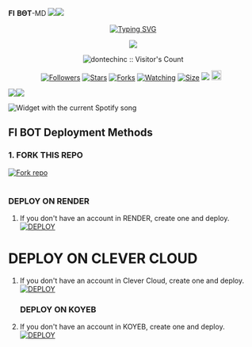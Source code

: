 𝐅𝚰 𝚩𝚯𝚻-MD 
   <a><img src='https://i.imgur.com/LyHic3i.gif'/></a><a><img src='https://i.imgur.com/LyHic3i.gif'/></a>
<p align="center">
<p align="center">
  <a href="https://git.io/typing-svg"><img src="https://readme-typing-svg.demolab.com?font=EB+Garamond&weight=800&size=28&duration=4000&pause=1000&random=false&width=435&lines=+•★⃝ FI_+BOT-+MD★⃝•;MULTI-DEVICE+WHATSAPP+BOT;DEVELOPED+BY+DON+TECH INC;RELEASED+DATE+30%2F10%2F2024." alt="Typing SVG" /></a>
 </p>
<p align="center">
<img src="https://telegra.ph/file/ca3524b5910d72a0844b7.jpg"/> 
<p align="center"><img src="https://profile-counter.glitch.me/{dontechinc}/count.svg" alt="dontechinc :: Visitor's Count" /></p>
<p align="center">
<a href="https://github.com/dontechinc/followers"><img title="Followers" src="https://img.shields.io/github/followers/dontechinc?color=red&style=flat-square"></a>
<a href="https://github.com/dontechinc/FI-BOT-MD/stargazers/"><img title="Stars" src="https://img.shields.io/github/stars/dontechinc/FI-BOT-MD?color=blue&style=flat-square"></a>
<a href="https://github.com/dontechinc/FI-BOT-MD/network/members"><img title="Forks" src="https://img.shields.io/github/forks/dontechinc/FI-BOT-MD?color=red&style=flat-square"></a>
<a href="https://github.com/dontechinc/FI-BOT-MD/watchers"><img title="Watching" src="https://img.shields.io/github/watchers/https://github.com/dontechinc/FI-BOT-MD?label=Watchers&color=blue&style=flat-square"></a>
<a href="https://github.com/dontechinc/FI-BOT-MD/"><img title="Size" src="https://img.shields.io/github/repo-siz.ehttps://github.com/dontechinc/FI-BOT-MD?style=flat-square&color=green"></a>
<a href="https://hits.seeyoufarm.com"><img src="https://hits.seeyoufarm.com/api/count/incr/badge.svg?url=https%3A%2F%2Fgithub.com%2dontechinc%2FI-BOT-M&count_bg=%2379C83D&title_bg=%23555555&icon=probot.svg&icon_color=%2300FF6D&title=hits&edge_flat=false"/></a>
<a href="https://github.com/dontechinc/FI-BOT-MD/graphs/commit-activity"><img height="20" src="https://img.shields.io/badge/Maintained%3F-yes-green.svg"></a>&nbsp;&nbsp;
</p>
<p align='center'>
    </p>
<a><img src='https://i.imgur.com/LyHic3i.gif'/></a><a><img src='https://i.imgur.com/LyHic3i.gif'/></a>
<p align="center


<div align="center">
  <img src="https://spogit.vercel.app/api?theme=dark&rainbow=true&scan=true" alt="Widget with the current Spotify song"  />
</div>




## FI BOT Deployment Methods

### 1. FORK THIS REPO

<a href='https://github.com/dontechinc/FI-BOT-UGANDA-/fork' target="_blank"><img alt='Fork repo' src='https://img.shields.io/badge/Fork This Repo-black?style=for-the-badge&logo=git&logoColor=white'/></a>

#

### DEPLOY ON RENDER

1. If you don't have an account in RENDER, create one and deploy.
    <br>
    <a href='https://dashboard.render.com/select-repo?type=web' target="_blank"><img alt='DEPLOY' src='https://img.shields.io/badge/-DEPLOY-black?style=for-the-badge&logo=render&logoColor=white'/></a>

# DEPLOY ON CLEVER CLOUD

1. If you don't have an account in Clever Cloud, create one and deploy.
    <br>
    <a href='https://api.clever-cloud.com/v2/sessions/signup?subscription_source=cta-home-signup' target="_blank"><img alt='DEPLOY' src='https://img.shields.io/badge/-DEPLOY-orange?style=for-the-badge&logo=clever-cloud&logoColor=white'/></a>

    ### DEPLOY ON KOYEB

1. If you don't have an account in KOYEB, create one and deploy.
    <br>
    <a href='https://koyeb.com' target="_blank"><img alt='DEPLOY' src='https://img.shields.io/badge/-DEPLOY-black?style=for-the-badge&logo=koyeb&logoColor=white'/></a>
    
